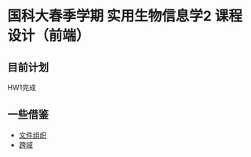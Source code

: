 # 国科大春季学期 实用生物信息学2 课程设计（前端）


## 目前计划

HW1完成

## 一些借鉴

+ [文件组织](https://www.cnblogs.com/zhuhuoxingguang/p/11504396.html) 
+ [跨域](https://zhuanlan.zhihu.com/p/274238013)